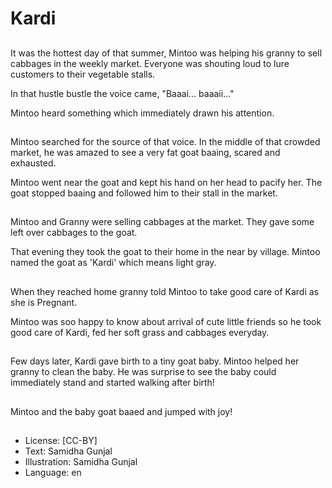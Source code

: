 # Kardi

##
It was the hottest day of that summer, Mintoo was helping his granny to sell cabbages in the weekly market. Everyone was shouting loud to lure customers to their vegetable stalls.

In that hustle bustle the voice came, "Baaai... baaaii..."

Mintoo heard something which immediately drawn his attention.

##
Mintoo searched for the source of that voice. In the middle of that crowded market, he was amazed to see a very fat goat baaing, scared and exhausted.

Mintoo went near the goat and kept his hand on her head to pacify her. The goat stopped baaing and followed him to their stall in the market.

##
Mintoo and Granny were selling cabbages at the market. They gave some left over cabbages to the goat.

That evening they took the goat to their home in the near by village. Mintoo named the goat as 'Kardi' which means light gray.

##
When they reached home granny told Mintoo to take good care of Kardi as she is Pregnant.

Mintoo was soo happy to know about arrival of cute little friends so he took good care of Kardi, fed her soft grass and cabbages everyday.

##
Few days later, Kardi gave birth to a tiny goat baby. Mintoo helped her granny to clean the baby. He was surprise to see the baby could immediately stand and started walking after birth!

##
Mintoo and the baby goat baaed and jumped with joy!

##
* License: [CC-BY]
* Text: Samidha Gunjal
* Illustration: Samidha Gunjal
* Language: en
